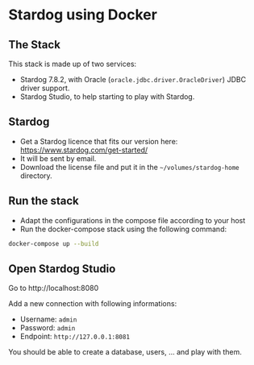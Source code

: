 # Stardog using Docker

## The Stack

This stack is made up of two services:

* Stardog 7.8.2, with Oracle (`oracle.jdbc.driver.OracleDriver`) JDBC driver support.
* Stardog Studio, to help starting to play with Stardog.

## Stardog

* Get a Stardog licence that fits our version here: https://www.stardog.com/get-started/
* It will be sent by email.
* Download the license file and put it in the `~/volumes/stardog-home` directory.

## Run the stack

* Adapt the configurations in the compose file according to your host
* Run the docker-compose stack using the following command:

```sh
docker-compose up --build
```

## Open Stardog Studio

Go to http://localhost:8080

Add a new connection with following informations:

- Username: `admin`
- Password: `admin`
- Endpoint: `http://127.0.0.1:8081`

You should be able to create a database, users, … and play with them.
